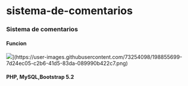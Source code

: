 # sistema-de-comentarios
<h3>Sistema de comentarios</h3>
<h4>Funcion</h4>
<img src="https://user-images.githubusercontent.com/73254098/198855699-7d24ec05-c2b6-41d5-83da-089990b422c7.png">](https://user-images.githubusercontent.com/73254098/198855699-7d24ec05-c2b6-41d5-83da-089990b422c7.png)
<h4>PHP, MySQL,Bootstrap 5.2</h4>
